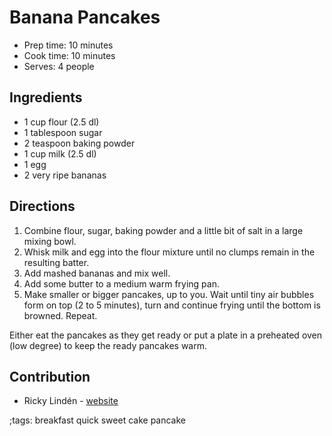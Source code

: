 # Banana Pancakes

- Prep time: 10 minutes
- Cook time: 10 minutes
- Serves: 4 people

## Ingredients

- 1 cup flour (2.5 dl)
- 1 tablespoon sugar
- 2 teaspoon baking powder
- 1 cup milk (2.5 dl)
- 1 egg
- 2 very ripe bananas

## Directions

1. Combine flour, sugar, baking powder and a little bit of salt in a large
   mixing bowl.
2. Whisk milk and egg into the flour mixture until no clumps remain in the
   resulting batter.
3. Add mashed bananas and mix well.
4. Add some butter to a medium warm frying pan.
5. Make smaller or bigger pancakes, up to you. Wait until tiny air bubbles form
   on top (2 to 5 minutes), turn and continue frying until the bottom is
   browned. Repeat.

Either eat the pancakes as they get ready or put a plate in a preheated oven
(low degree) to keep the ready pancakes warm.

## Contribution

- Ricky Lindén - [website](https://rickylinden.com)

;tags: breakfast quick sweet cake pancake
